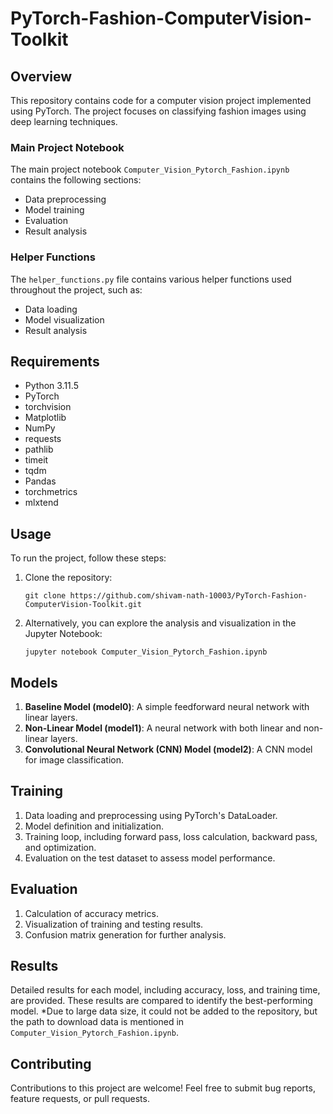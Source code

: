 # PyTorch-Fashion-ComputerVision-Toolkit

## Overview

This repository contains code for a computer vision project implemented using PyTorch. The project focuses on classifying fashion images using deep learning techniques.

### Main Project Notebook

The main project notebook `Computer_Vision_Pytorch_Fashion.ipynb` contains the following sections:

- Data preprocessing
- Model training
- Evaluation
- Result analysis

### Helper Functions

The `helper_functions.py` file contains various helper functions used throughout the project, such as:

- Data loading
- Model visualization
- Result analysis

## Requirements
- Python 3.11.5
- PyTorch
- torchvision
- Matplotlib
- NumPy
- requests
- pathlib
- timeit
- tqdm
- Pandas
- torchmetrics
- mlxtend

## Usage

To run the project, follow these steps:

1. Clone the repository:

    ```
    git clone https://github.com/shivam-nath-10003/PyTorch-Fashion-ComputerVision-Toolkit.git
    ```
2. Alternatively, you can explore the analysis and visualization in the Jupyter Notebook:

    ```
    jupyter notebook Computer_Vision_Pytorch_Fashion.ipynb
    
    ```

## Models

1. **Baseline Model (model0)**: A simple feedforward neural network with linear layers.
2. **Non-Linear Model (model1)**: A neural network with both linear and non-linear layers.
3. **Convolutional Neural Network (CNN) Model (model2)**: A CNN model for image classification.

## Training

1. Data loading and preprocessing using PyTorch's DataLoader.
2. Model definition and initialization.
3. Training loop, including forward pass, loss calculation, backward pass, and optimization.
4. Evaluation on the test dataset to assess model performance.

## Evaluation

1. Calculation of accuracy metrics.
2. Visualization of training and testing results.
3. Confusion matrix generation for further analysis.

## Results

Detailed results for each model, including accuracy, loss, and training time, are provided. These results are compared to identify the best-performing model.
*Due to large data size, it could not be added to the repository, but the path to download data is mentioned in ```Computer_Vision_Pytorch_Fashion.ipynb```.

## Contributing

Contributions to this project are welcome! Feel free to submit bug reports, feature requests, or pull requests.


